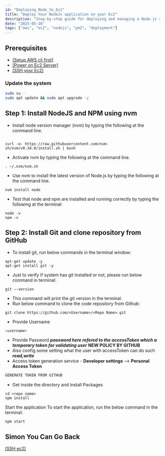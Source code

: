 ```yaml
---
id: "Deploying_Node_to_Ec2"
title: "Deploy Your NodeJs application on your Ec2"
description: "Step-by-step guide for deploying and managing a Node.js server on AWS EC2 using PM2 process manager"
date: "2025-05-16"
tags: ["aws", "ec2", "nodejs", "pm2", "deployment"]
---
```


## Prerequisites

- [[Setup AWS cli first]](Setup_AWS_cli.md)
- [[Power on Ec2 Server]](How_to_power_EC2.md)
- [[SSH your Ec2]](SSH_Ec2.md)

### Update the system

```bash
sudo su -
sudo apt update && sudo apt upgrade -y
```

## Step 1: Install NodeJS and NPM using nvm

- Install node version manager (nvm) by typing the following at the command line.

```shell

curl -o- https://raw.githubusercontent.com/nvm-sh/nvm/v0.34.0/install.sh | bash
```

- Activate nvm by typing the following at the command line.

```shell
. ~/.nvm/nvm.sh
```

- Use nvm to install the latest version of Node.js by typing the following at the command line.

```shell
nvm install node
```

- Test that node and npm are installed and running correctly by typing the following at the terminal:

```shell
node -v
npm -v
```

## Step 2: Install Git and clone repository from GitHub

- To install git, run below commands in the terminal window:

```shell
apt-get update -y
apt-get install git -y
```

- Just to verify if system has git installed or not, please run below command in terminal:

```shell
git —-version
```

- This command will print the git version in the terminal.
- Run below command to clone the code repository from Github:

```shell
git clone https://github.com/<Username>/<Repo Name>.git
```

- Provide Username

```ts
<username>
```

- Provide Password **_password here refered to the accessToken which a temporary token for validating user_** **NEW POLICY BY GITHUB**
- Also config some setting what the user with accessToken can do such **_read,write_**
- Access token generation service - **Developer settings** --> **Personal Access Token**

```ts
GENERATE TOKEN FROM GITHUB
```

- Get inside the directory and Install Packages

```shell
cd <repo name>
npm install
```

Start the application To start the application, run the below command in the terminal:

```shell
npm start
```

## Simon You Can Go Back

[[SSH ec2]](SSH_Ec2.md)
